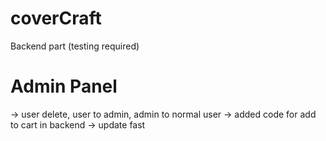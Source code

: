 # coverCraft



Backend part (testing required)

# Admin Panel
-> user delete, user to admin, admin to normal user
-> added code for add to cart in backend
-> update fast
